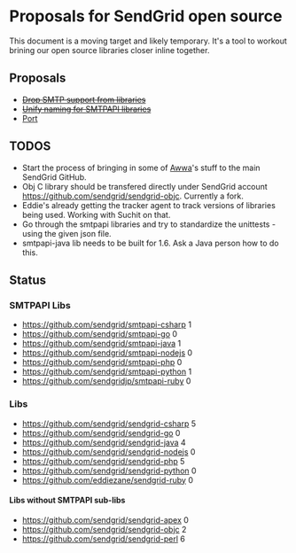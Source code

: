 # Proposals for SendGrid open source

This document is a moving target and likely temporary. It's a tool to workout brining our open source libraries closer inline together.

## Proposals

* <del>[Drop SMTP support from libraries](http://github.com/scottmotte/sendgrid-opensource-proposals/blob/master/proposals/completed/DROP_SMTP.md)</del>
* <del>[Unify naming for SMTPAPI libraries](http://github.com/scottmotte/sendgrid-opensource-proposals/blob/master/proposals/completed/METHOD_NAMING.md)</del>
* [Port](http://github.com/scottmotte/sendgrid-opensource-proposals/blob/master/proposal/PORT.md)

## TODOS

* Start the process of bringing in some of [Awwa](https://github.com/awwa)'s stuff to the main SendGrid GitHub.
* Obj C library should be transfered directly under SendGrid account <https://github.com/sendgrid/sendgrid-objc>. Currently a fork.
* Eddie's already getting the tracker agent to track versions of libraries being used. Working with Suchit on that.
* Go through the smtpapi libraries and try to standardize the unittests - using the given json file.
* smtpapi-java lib needs to be built for 1.6. Ask a Java person how to do this.

## Status

### SMTPAPI Libs

* <https://github.com/sendgrid/smtpapi-csharp> 1
* <https://github.com/sendgrid/smtpapi-go> 0
* <https://github.com/sendgrid/smtpapi-java> 1
* <https://github.com/sendgrid/smtpapi-nodejs> 0
* <https://github.com/sendgrid/smtpapi-php> 0
* <https://github.com/sendgrid/smtpapi-python> 1
* <https://github.com/sendgridjp/smtpapi-ruby> 0

### Libs

* <https://github.com/sendgrid/sendgrid-csharp> 5
* <https://github.com/sendgrid/sendgrid-go> 0
* <https://github.com/sendgrid/sendgrid-java> 4
* <https://github.com/sendgrid/sendgrid-nodejs> 0
* <https://github.com/sendgrid/sendgrid-php> 5
* <https://github.com/sendgrid/sendgrid-python> 0
* <https://github.com/eddiezane/sendgrid-ruby> 0

#### Libs without SMTPAPI sub-libs

* <https://github.com/sendgrid/sendgrid-apex> 0
* <https://github.com/sendgrid/sendgrid-objc> 2
* <https://github.com/sendgrid/sendgrid-perl> 6
